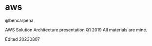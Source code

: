 # aws
@bencarpena

AWS Solution Architecture presentation Q1 2019
All materials are mine. 

Edited 20230807
